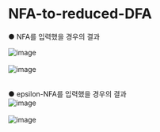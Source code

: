 # NFA-to-reduced-DFA

● NFA를 입력했을 경우의 결과 <br>

![image](https://user-images.githubusercontent.com/112921582/221407484-9202337b-1e9d-48d9-a0d1-17b37abf2e3a.png)<br><br>
![image](https://user-images.githubusercontent.com/112921582/221407488-7e7e1b50-541a-483b-bcd2-4d0afc9d4eff.png)<br><br>

● epsilon-NFA를 입력했을 경우의 결과<br>
![image](https://user-images.githubusercontent.com/112921582/221407531-0f939dac-5ea3-47a3-a0a5-e7a9c6a42e19.png)<br><br>
![image](https://user-images.githubusercontent.com/112921582/221407536-1ea82408-6163-4bd2-a3d1-4cf7ee1ed864.png)<br>
